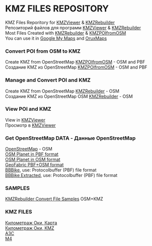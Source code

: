 # KMZ FILES REPOSITORY

KMZ Files Reporitory for [KMZViewer](https://github.com/dkxce/KMZViewer) &amp; [KMZRebuilder](https://github.com/dkxce/KMZRebuilder)     
Репозиторий файлов для программ [KMZViewer](https://github.com/dkxce/KMZViewer) &amp; [KMZRebuilder](https://github.com/dkxce/KMZRebuilder)     
Most Files Created with [KMZRebuilder](https://github.com/dkxce/KMZRebuilder) &amp; [KMZPOIfromOSM](https://github.com/dkxce/KMZPOIfromOSM)       
You can use it in [Google My Maps](https://www.google.com/maps/d/) and [OruxMaps](http://oruxmaps.com)

### Convert POI from OSM to KMZ

Create KMZ from OpenStreetMap [KMZPOIfromOSM](https://github.com/dkxce/KMZPOIfromOSM) - OSM and PBF     
Создание KMZ из OpenStreetMap [KMZPOIfromOSM](https://github.com/dkxce/KMZPOIfromOSM) - OSM and PBF   

### Manage and Convert POI and KMZ

Create KMZ from OpenStreetMap [KMZRebuilder](https://github.com/dkxce/KMZRebuilder) - OSM   
Создание KMZ из OpenStreetMap OSM [KMZRebuilder](https://github.com/dkxce/KMZRebuilder) - OSM   

### View POI and KMZ

View in [KMZViewer](https://github.com/dkxce/KMZViewer)    
Просмотр в [KMZViewer](https://github.com/dkxce/KMZViewer)    

### Get OpenStreetMap DATA - Данные OpenStreetMap

[OpenStreetMap](https://www.openstreetmap.org/export) - OSM        
[OSM Planet in PBF format](https://planet.openstreetmap.org/pbf/)     
[OSM Planet in OSM format](https://planet.openstreetmap.org/planet/)    
[GeoFabric PBF+OSM format](https://download.geofabrik.de/)    
[BBBike](https://extract.bbbike.org/), use:  Protocolbuffer (PBF) file format       
[BBBike Extracted](https://download.bbbike.org/osm/extract/), use:  Protocolbuffer (PBF) file format    

### SAMPLES

[KMZRebuilder Convert File Samples](KMZRebuilder_Convert_Samples) OSM+KMZ     

### KMZ FILES

[Километраж Оки, Карта](https://www.google.com/maps/d/u/0/viewer?mid=15PUTBk_nL3BjpxP4SI6LOpgXRMrFxk5c&ll=54.95400302675846%2C37.74294354187784&z=10)    
[Километраж Оки, KMZ](https://github.com/dkxce/KMZ_FILES/blob/main/%D0%9E%D0%BA%D0%B0%20(%D0%9A%D0%B8%D0%BB%D0%BE%D0%BC%D0%B5%D1%82%D1%80%D0%B0%D0%B6).kmz)   
[АЗС](https://github.com/dkxce/KMZ_FILES/tree/main/%D0%90%D0%97%D0%A1)   
[M4](https://github.com/dkxce/KMZ_FILES/tree/main/M4)   
